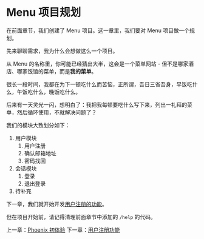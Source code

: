# Menu 项目规划

在前面章节，我们创建了 Menu 项目。这一章里，我们要对 Menu 项目做一个规划。

先来聊聊需求，我为什么会想做这么一个项目。

从 Menu 的名称里，你可能已经猜出大半，这会是一个菜单网站 - 但不是哪家酒店、哪家饭馆的菜单，而是**我的菜单**。

很长一段时间，我都在为下一顿吃什么而苦恼，正所谓，吾日三省吾身，早饭吃什么，午饭吃什么，晚饭吃什么。

后来有一天灵光一闪，想明白了：我把我每顿要吃什么写下来，列出一礼拜的菜单，然后循环使用，不就解决问题了？

我们的模块大致划分如下：

1. 用户模块
    1. 用户注册
    2. 确认邮箱地址
    3. 密码找回
2. 会话模块
    1. 登录
    2. 退出登录
3. 待补充

下一章，我们就开始开发[用户注册的功能](04-user-register/00-prepare.md)。

但在项目开始前，请记得清理前面章节中添加的 `/help` 的代码。


上一章：[Phoenix 初体验](02-explore-phoenix/02-explore-phoenix.md)
下一章：[用户注册功能](04-user-register/00-prepare.md)

